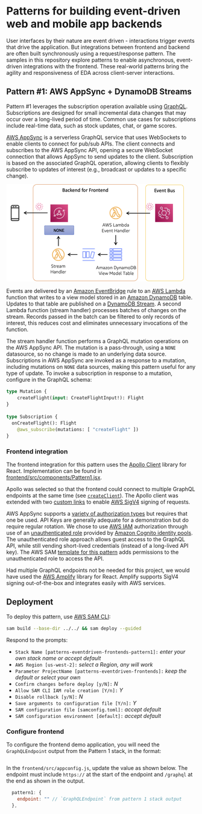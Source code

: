 # Patterns for building event-driven web and mobile app backends

User interfaces by their nature are event driven - interactions trigger events that drive the application. But integrations between frontend and backend are often built synchronously using a request/response pattern. The samples in this repository explore patterns to enable asynchronous, event-driven integrations with the frontend. These real-world patterns bring the agility and responsiveness of EDA across client-server interactions.

## Pattern #1: AWS AppSync + DynamoDB Streams

Pattern #1 leverages the subscription operation available using [GraphQL](https://graphql.org/). Subscriptions are designed for small incremental data changes that may occur over a long-lived period of time. Common use cases for subscriptions include real-time data, such as stock updates, chat, or game scores.

[AWS AppSync](https://aws.amazon.com/appsync/) is a serverless GraphQL service that uses WebSockets to enable clients to connect for pub/sub APIs. The client connects and subscribes to the AWS AppSync API, opening a secure WebSocket connection that allows AppSync to send updates to the client. Subscription is based on the associated GraphQL operation, allowing clients to flexibly subscribe to updates of interest (e.g., broadcast or updates to a specific change).

![Pattern #1](../images/pattern1.png)

Events are delivered by an [Amazon EventBridge](https://aws.amazon.com/eventbridge/) rule to an [AWS Lambda](https://aws.amazon.com/lambda/) function that writes to a view model stored in an [Amazon DynamoDB](https://aws.amazon.com/dynamodb/) table. Updates to that table are published on a [DynamoDB Stream](https://docs.aws.amazon.com/amazondynamodb/latest/developerguide/Streams.html). A second Lambda function (stream handler) processes batches of changes on the stream. Records passed in the batch can be filtered to only records of interest, this reduces cost and eliminates unnecessary invocations of the function.

The stream handler function performs a GraphQL mutation operations on the AWS AppSync API. The mutation is a pass-through, using a `NONE` datasource, so no change is made to an underlying data source. Subscriptions in AWS AppSync are invoked as a response to a mutation, including mutations on `NONE` data sources, making this pattern useful for any type of update. To invoke a subscription in response to a mutation, configure in the GraphQL schema:

``` graphql
type Mutation {
    createFlight(input: CreateFlightInput!): Flight
}

type Subscription {
  onCreateFlight(): Flight
    @aws_subscribe(mutations: [ "createFlight" ])
}
```

### Frontend integration

The frontend integration for this pattern uses the [Apollo Client](https://www.apollographql.com/docs/react/) library for React. Implementation can be found in [frontend/src/components/Pattern1.jsx](../../frontend/src/components/Pattern1.jsx).

Apollo was selected so that the frontend could connect to multiple GraphQL endpoints at the same time (see [`createClient`](../../frontend/src/graphql/index.js)). The Apollo client was extended with two [custom links](https://www.apollographql.com/docs/react/api/link/introduction/) to enable [AWS SigV4](https://docs.aws.amazon.com/AmazonS3/latest/API/sig-v4-authenticating-requests.html) signing of requests.

AWS AppSync supports a [variety of authorization types](https://docs.aws.amazon.com/appsync/latest/devguide/security-authz.html) but requires that one be used. API Keys are generally adequate for a demonstration but do require regular rotation. We chose to use [AWS IAM](https://aws.amazon.com/iam/) authorization through use of an [unauthenticated role](https://docs.aws.amazon.com/location/latest/developerguide/authenticating-using-cognito.html) provided by [Amazon Cognito identity pools](https://docs.aws.amazon.com/cognito/latest/developerguide/identity-pools.html). The unauthenticated role approach allows guest access to the GraphQL API, while still vending short-lived credentials (instead of a long-lived API key). The AWS SAM [template for this pattern](./template.yaml) adds permissions to the unauthenticated role to access the API.

Had multiple GraphQL endpoints not be needed for this project, we would have used the [AWS Amplify](https://docs.amplify.aws/react/build-a-backend/graphqlapi/connect-to-api/) library for React. Amplify supports SigV4 signing out-of-the-box and integrates easily with AWS services.

## Deployment

To deploy this pattern, use [AWS SAM CLI](https://docs.aws.amazon.com/serverless-application-model/latest/developerguide/install-sam-cli.html):

``` bash
sam build --base-dir ../../ && sam deploy --guided
```

Respond to the prompts:

  - `Stack Name [patterns-eventdriven-frontends-pattern1]:` *enter your own stack name or accept default*
  - `AWS Region [us-west-2]:` *select a Region, any will work*
  - `Parameter ProjectName [patterns-eventdriven-frontends]:` *keep the default or select your own*
  - `Confirm changes before deploy [y/N]:` *N*
  - `Allow SAM CLI IAM role creation [Y/n]:` *Y*
  - `Disable rollback [y/N]:` *N*
  - `Save arguments to configuration file [Y/n]:` *Y*
  - `SAM configuration file [samconfig.toml]:` *accept default*
  - `SAM configuration environment [default]:` *accept default*

### Configure frontend

To configure the frontend demo application, you will need the `GraphQLEndpoint` output from the Pattern 1 stack, in the format:

``` bash
```

In the `frontend/src/appconfig.js`, update the value as shown below. The endpoint must include `https://` at the start of the endpoint and `/graphql` at the end as shown in the output.

``` js
  pattern1: {
    endpoint: "" // `GraphQLEndpoint` from pattern 1 stack output
  },
```